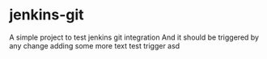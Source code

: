 # jenkins-git
A simple project to test jenkins git integration
And it should be triggered by any change
adding some more text
test trigger
asd

